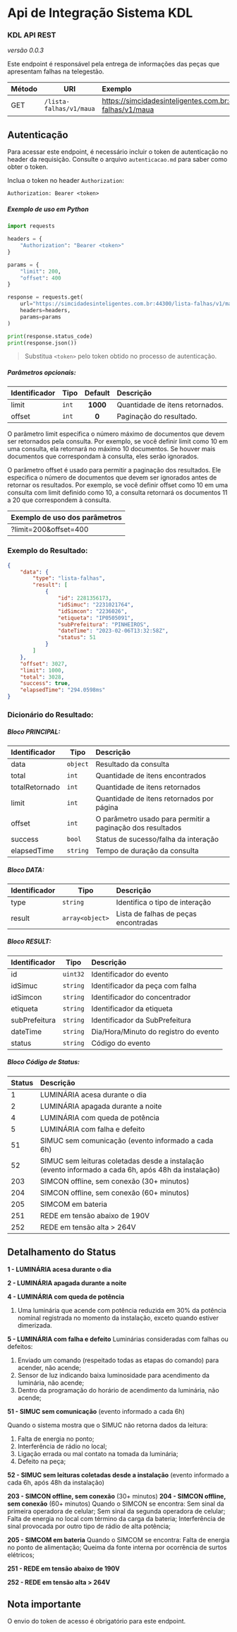 # Api de Integração Sistema KDL

### KDL API REST
*versão 0.0.3*

Este endpoint é responsável pela entrega de informações das peças que apresentam falhas na telegestão.

| Método | URI                          | Exemplo                                                                 |
| ------ |------------------------------|:------------------------------------------------------------------------|
| GET    | `/lista-falhas/v1/maua`      | https://simcidadesinteligentes.com.br:44300/lista-falhas/v1/maua        |

## Autenticação

Para acessar este endpoint, é necessário incluir o token de autenticação no header da requisição. Consulte o arquivo `autenticacao.md` para saber como obter o token.

Inclua o token no header `Authorization`:

```
Authorization: Bearer <token>
```

##### Exemplo de uso em Python

```python
import requests

headers = {
    "Authorization": "Bearer <token>"
}

params = {
    "limit": 200,
    "offset": 400
}

response = requests.get(
    url="https://simcidadesinteligentes.com.br:44300/lista-falhas/v1/maua",
    headers=headers,
    params=params
)

print(response.status_code)
print(response.json())
```

> Substitua `<token>` pelo token obtido no processo de autenticação.

##### Parâmetros opcionais:
| Identificador | Tipo   | Default   | Descrição                                                                                                                                                                | 
| -------------- | -------| :--------:|:-------------------------------------------------------------------------------------------------------------------------------------------------------------------------| 
| limit          | `int`  |  **1000** | Quantidade de itens retornados.                                                                                                                                          |
| offset         | `int`  |  **0**    | Paginação do resultado.                                                                                                                                                  |

O parâmetro limit especifica o número máximo de documentos que devem ser retornados pela consulta. Por exemplo, se você definir limit como 10 em uma consulta, ela retornará no máximo 10 documentos. Se houver mais documentos que correspondam à consulta, eles serão ignorados.

O parâmetro offset é usado para permitir a paginação dos resultados. Ele especifica o número de documentos que devem ser ignorados antes de retornar os resultados. Por exemplo, se você definir offset como 10 em uma consulta com limit definido como 10, a consulta retornará os documentos 11 a 20 que correspondem à consulta.

| Exemplo de uso dos parâmetros    | 
|:---------------------------------| 
| ?limit=200&offset=400 |


### Exemplo do Resultado:
```json
{
    "data": {
        "type": "lista-falhas",
        "result": [
            {
                "id": 2281356173,
                "idSimuc": "2231021764",
                "idSimcon": "2236026",
                "etiqueta": "IP0505091",
                "subPrefeitura": "PINHEIROS",
                "dateTime": "2023-02-06T13:32:58Z",
                "status": 51
            }
        ]
    },
    "offset": 3027,
    "limit": 1000,
    "total": 3028,
    "success": true,
    "elapsedTime": "294.0598ms"
}
```
### Dicionário do Resultado:
##### Bloco PRINCIPAL:
| Identificador   | Tipo     | Descrição                                                           | 
|:--------------- |----------|:--------------------------------------------------------------------| 
| data            | `object` | Resultado da consulta                                               | 
| total           | `int`    | Quantidade de itens encontrados                                     |
| totalRetornado  | `int`    | Quantidade de itens retornados                                      |
| limit           | `int`    | Quantidade de itens retornados por página                           | 
| offset          | `int`    | O parâmetro usado para permitir a paginação dos resultados          |
| success         | `bool`   | Status de sucesso/falha da interação                                | 
| elapsedTime     | `string` | Tempo de duração da consulta                                        | 

##### Bloco DATA:
| Identificador | Tipo            | Descrição                            | 
|:--------------|-----------------|:-------------------------------------| 
| type          | `string`        | Identifica o tipo de interação       | 
| result        | `array<object>` | Lista de falhas de peças encontradas | 

##### Bloco RESULT:
| Identificador         | Tipo     | Descrição                             | 
|:----------------------|----------|:--------------------------------------| 
| id            | `uint32` | Identificador do evento               | 
| idSimuc       | `string` | Identificador da peça com falha       |
| idSimcon      | `string` | Identificador do concentrador         |
| etiqueta      | `string` | Identificador da etiqueta             | 
| subPrefeitura | `string` | Identificador da SubPrefeitura        | 
| dateTime      | `string` | Dia/Hora/Minuto do registro do evento |
| status        | `string` | Código do evento                      |


##### Bloco Código de Status:
| Status | Descrição                                                                                            | 
|:-------|:-----------------------------------------------------------------------------------------------------| 
| 1      | LUMINÁRIA acesa durante o dia                                                                        |
| 2      | LUMINÁRIA apagada durante a noite                                                                    | 
| 4      | LUMINÁRIA com queda de potência                                                                      |
| 5      | LUMINÁRIA com falha e defeito                                                                        |
| 51     | SIMUC sem comunicação (evento informado a cada 6h)                                                   | 
| 52     | SIMUC sem leituras coletadas desde a instalação (evento informado a cada 6h, após 48h da instalação) | 
| 203    | SIMCON offline, sem conexão (30+ minutos)                                                            |
| 204    | SIMCON offline, sem conexão (60+ minutos)                                                            |
| 205    | SIMCOM em bateria                                                                                    |
| 251    | REDE em tensão abaixo de 190V                                                                        |
| 252    | REDE em tensão alta > 264V                                                                           |

## Detalhamento do Status
**1 - LUMINÁRIA acesa durante o dia**

**2 - LUMINÁRIA apagada durante a noite**

**4 - LUMINÁRIA com queda de potência**
1. Uma luminária que acende com potência reduzida em 30% da potência
nominal registrada no momento da instalação, exceto quando estiver
dimerizada.

**5 - LUMINÁRIA com falha e defeito**
Luminárias consideradas com falhas ou defeitos:
1. Enviado um comando (respeitado todas as etapas do comando) para acender, não acende;
2. Sensor de luz indicando baixa luminosidade para acendimento da luminária, não acende;
3. Dentro da programação do horário de acendimento da luminária, não acende;

**51 - SIMUC sem comunicação** (evento informado a cada 6h) 

Quando o sistema mostra que o SIMUC não retorna dados da leitura:
1. Falta de energia no ponto;
2. Interferência de rádio no local;
3. Ligação errada ou mal contato na tomada da luminária;
4. Defeito na peça;

**52 - SIMUC sem leituras coletadas desde a instalação** (evento informado a cada 6h,
após 48h da instalação)

**203 - SIMCON offline, sem conexão** (30+ minutos)
**204 - SIMCON offline, sem conexão** (60+ minutos)
Quando o SIMCON se encontra:
Sem sinal da primeira operadora de celular;
Sem sinal da segunda operadora de celular;
Falta de energia no local com término da carga da bateria;
Interferência de sinal provocada por outro tipo de rádio de alta potência;

**205 - SIMCOM em bateria**
Quando o SIMCOM se encontra:
Falta de energia no ponto de alimentação;
Queima da fonte interna por ocorrência de surtos elétricos;

**251 - REDE em tensão abaixo de 190V**

**252 - REDE em tensão alta > 264V**

## Nota importante
O envio do token de acesso é obrigatório para este endpoint.